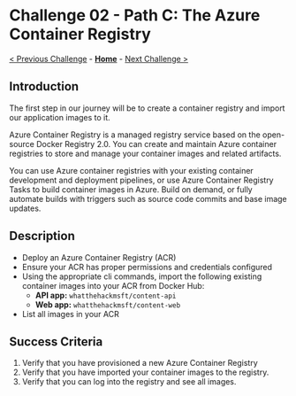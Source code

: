 # Challenge 02 - Path C: The Azure Container Registry

[< Previous Challenge](./Challenge-01.md) - **[Home](../README.md)** - [Next Challenge >](./Challenge-03.md)

## Introduction

The first step in our journey will be to create a container registry and import our application images to it.

Azure Container Registry is a managed registry service based on the open-source Docker Registry 2.0. You can create and maintain Azure container registries to store and manage your container images and related artifacts.

You can use Azure container registries with your existing container development and deployment pipelines, or use Azure Container Registry Tasks to build container images in Azure. Build on demand, or fully automate builds with triggers such as source code commits and base image updates.

## Description

- Deploy an Azure Container Registry (ACR)
- Ensure your ACR has proper permissions and credentials configured
- Using the appropriate cli commands, import the following existing container images into your ACR from Docker Hub:
  - **API app:** `whatthehackmsft/content-api`
  - **Web app:** `whatthehackmsft/content-web`
- List all images in your ACR

## Success Criteria

1. Verify that you have provisioned a new Azure Container Registry
1. Verify that you have imported your container images to the registry.
1. Verify that you can log into the registry and see all images.